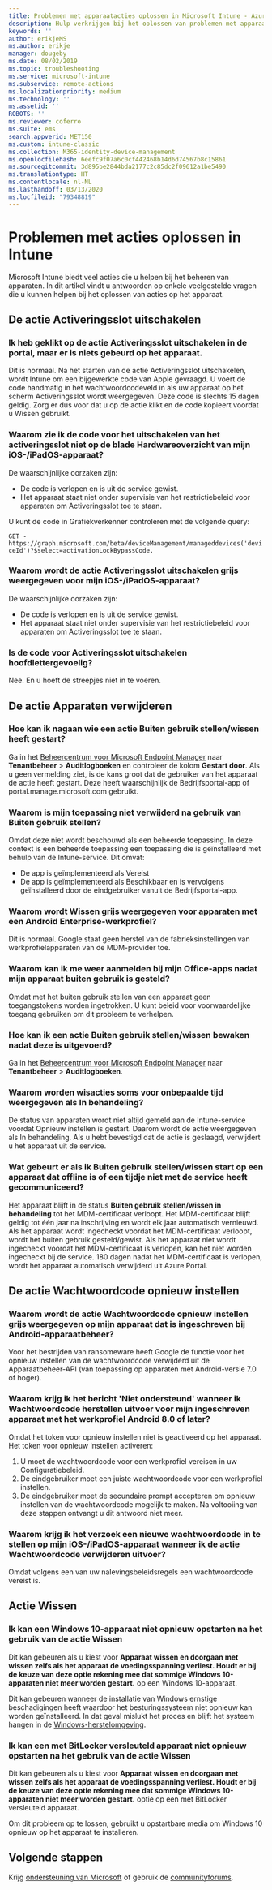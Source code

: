 ```yaml
---
title: Problemen met apparaatacties oplossen in Microsoft Intune - Azure | Microsoft Docs
description: Hulp verkrijgen bij het oplossen van problemen met apparaatacties.
keywords: ''
author: erikjeMS
ms.author: erikje
manager: dougeby
ms.date: 08/02/2019
ms.topic: troubleshooting
ms.service: microsoft-intune
ms.subservice: remote-actions
ms.localizationpriority: medium
ms.technology: ''
ms.assetid: ''
ROBOTS: ''
ms.reviewer: coferro
ms.suite: ems
search.appverid: MET150
ms.custom: intune-classic
ms.collection: M365-identity-device-management
ms.openlocfilehash: 6eefc9f07a6c0cf442468b14d6d74567b8c15861
ms.sourcegitcommit: 3d895be2844bda2177c2c85dc2f09612a1be5490
ms.translationtype: HT
ms.contentlocale: nl-NL
ms.lasthandoff: 03/13/2020
ms.locfileid: "79348819"
---
```

# <a name="troubleshoot-device-actions-in-intune"></a>Problemen met acties oplossen in Intune

Microsoft Intune biedt veel acties die u helpen bij het beheren van apparaten. In dit artikel vindt u antwoorden op enkele veelgestelde vragen die u kunnen helpen bij het oplossen van acties op het apparaat.

## <a name="disable-activation-lock-action"></a>De actie Activeringsslot uitschakelen

### <a name="i-clicked-the-disable-activation-lock-action-in-the-portal-but-nothing-happened-on-the-device"></a>Ik heb geklikt op de actie Activeringsslot uitschakelen in de portal, maar er is niets gebeurd op het apparaat.
Dit is normaal. Na het starten van de actie Activeringsslot uitschakelen, wordt Intune om een bijgewerkte code van Apple gevraagd. U voert de code handmatig in het wachtwoordcodeveld in als uw apparaat op het scherm Activeringsslot wordt weergegeven. Deze code is slechts 15 dagen geldig. Zorg er dus voor dat u op de actie klikt en de code kopieert voordat u Wissen gebruikt.

### <a name="why-dont-i-see-the-disable-activation-lock-code-in-the-hardware-overview-blade-of-my-iosipados-device"></a>Waarom zie ik de code voor het uitschakelen van het activeringsslot niet op de blade Hardwareoverzicht van mijn iOS-/iPadOS-apparaat?
De waarschijnlijke oorzaken zijn:
- De code is verlopen en is uit de service gewist.
- Het apparaat staat niet onder supervisie van het restrictiebeleid voor apparaten om Activeringsslot toe te staan.

U kunt de code in Grafiekverkenner controleren met de volgende query:

```GET - https://graph.microsoft.com/beta/deviceManagement/manageddevices('deviceId')?$select=activationLockBypassCode.```

### <a name="why-is-the-disable-activation-lock-action-greyed-out-for-my-iosipados-device"></a>Waarom wordt de actie Activeringsslot uitschakelen grijs weergegeven voor mijn iOS-/iPadOS-apparaat?
De waarschijnlijke oorzaken zijn: 
- De code is verlopen en is uit de service gewist.
- Het apparaat staat niet onder supervisie van het restrictiebeleid voor apparaten om Activeringsslot toe te staan.

### <a name="is-the-disable-activation-lock-code-case-sensitive"></a>Is de code voor Activeringsslot uitschakelen hoofdlettergevoelig?
Nee. En u hoeft de streepjes niet in te voeren.

## <a name="remove-devices-action"></a>De actie Apparaten verwijderen

### <a name="how-do-i-tell-who-started-a-retirewipe"></a>Hoe kan ik nagaan wie een actie Buiten gebruik stellen/wissen heeft gestart?
Ga in het [Beheercentrum voor Microsoft Endpoint Manager](https://go.microsoft.com/fwlink/?linkid=2109431) naar **Tenantbeheer** > **Auditlogboeken** en controleer de kolom **Gestart door**.
Als u geen vermelding ziet, is de kans groot dat de gebruiker van het apparaat de actie heeft gestart. Deze heeft waarschijnlijk de Bedrijfsportal-app of portal.manage.microsoft.com gebruikt.

### <a name="why-wasnt-my-application-uninstalled-after-using-retire"></a>Waarom is mijn toepassing niet verwijderd na gebruik van Buiten gebruik stellen?
Omdat deze niet wordt beschouwd als een beheerde toepassing. In deze context is een beheerde toepassing een toepassing die is geïnstalleerd met behulp van de Intune-service. Dit omvat:
- De app is geïmplementeerd als Vereist
- De app is geïmplementeerd als Beschikbaar en is vervolgens geïnstalleerd door de eindgebruiker vanuit de Bedrijfsportal-app.

### <a name="why-is-wipe-grayed-out-for-android-enterprise-work-profile-devices"></a>Waarom wordt Wissen grijs weergegeven voor apparaten met een Android Enterprise-werkprofiel?
Dit is normaal. Google staat geen herstel van de fabrieksinstellingen van werkprofielapparaten van de MDM-provider toe.

### <a name="why-can-i-sign-back-into-my-office-apps-after-my-device-was-retired"></a>Waarom kan ik me weer aanmelden bij mijn Office-apps nadat mijn apparaat buiten gebruik is gesteld?
Omdat met het buiten gebruik stellen van een apparaat geen toegangstokens worden ingetrokken. U kunt beleid voor voorwaardelijke toegang gebruiken om dit probleem te verhelpen.

### <a name="how-can-i-monitor-a-retirewipe-action-after-it-was-issued"></a>Hoe kan ik een actie Buiten gebruik stellen/wissen bewaken nadat deze is uitgevoerd?
Ga in het [Beheercentrum voor Microsoft Endpoint Manager](https://go.microsoft.com/fwlink/?linkid=2109431) naar **Tenantbeheer** > **Auditlogboeken**.

### <a name="why-do-wipes-sometimes-show-as-pending-indefinitely"></a>Waarom worden wisacties soms voor onbepaalde tijd weergegeven als In behandeling?
De status van apparaten wordt niet altijd gemeld aan de Intune-service voordat Opnieuw instellen is gestart. Daarom wordt de actie weergegeven als In behandeling. Als u hebt bevestigd dat de actie is geslaagd, verwijdert u het apparaat uit de service.

### <a name="what-happens-if-i-start-a-retirewipe-on-an-offline-device-or-a-device-that-hasnt-communicated-with-the-service-in-a-while"></a>Wat gebeurt er als ik Buiten gebruik stellen/wissen start op een apparaat dat offline is of een tijdje niet met de service heeft gecommuniceerd?
Het apparaat blijft in de status **Buiten gebruik stellen/wissen in behandeling** tot het MDM-certificaat verloopt. Het MDM-certificaat blijft geldig tot één jaar na inschrijving en wordt elk jaar automatisch vernieuwd. Als het apparaat wordt ingecheckt voordat het MDM-certificaat verloopt, wordt het buiten gebruik gesteld/gewist. Als het apparaat niet wordt ingecheckt voordat het MDM-certificaat is verlopen, kan het niet worden ingecheckt bij de service. 180 dagen nadat het MDM-certificaat is verlopen, wordt het apparaat automatisch verwijderd uit Azure Portal.


## <a name="reset-passcode-action"></a>De actie Wachtwoordcode opnieuw instellen

### <a name="why-is-the-reset-passcode-action-greyed-out-on-my-android-device-admin-enrolled-device"></a>Waarom wordt de actie Wachtwoordcode opnieuw instellen grijs weergegeven op mijn apparaat dat is ingeschreven bij Android-apparaatbeheer?
Voor het bestrijden van ransomeware heeft Google de functie voor het opnieuw instellen van de wachtwoordcode verwijderd uit de Apparaatbeheer-API (van toepassing op apparaten met Android-versie 7.0 of hoger).

### <a name="why-do-i-get-a-not-supported-message-when-i-issue-a-passcode-reset-to-my-android-80-or-later-work-profile-enrolled-device"></a>Waarom krijg ik het bericht 'Niet ondersteund' wanneer ik Wachtwoordcode herstellen uitvoer voor mijn ingeschreven apparaat met het werkprofiel Android 8.0 of later?
Omdat het token voor opnieuw instellen niet is geactiveerd op het apparaat. Het token voor opnieuw instellen activeren:
1. U moet de wachtwoordcode voor een werkprofiel vereisen in uw Configuratiebeleid.
2. De eindgebruiker moet een juiste wachtwoordcode voor een werkprofiel instellen.
3. De eindgebruiker moet de secundaire prompt accepteren om opnieuw instellen van de wachtwoordcode mogelijk te maken.
Na voltooiing van deze stappen ontvangt u dit antwoord niet meer.

### <a name="why-am-i-prompted-to-set-a-new-passcode-on-my-iosipados-device-when-i-issue-the-remove-passcode-action"></a>Waarom krijg ik het verzoek een nieuwe wachtwoordcode in te stellen op mijn iOS-/iPadOS-apparaat wanneer ik de actie Wachtwoordcode verwijderen uitvoer?
Omdat volgens een van uw nalevingsbeleidsregels een wachtwoordcode vereist is.


## <a name="wipe-action"></a>Actie Wissen

### <a name="i-cant-restart-a-windows-10-device-after-using-the-wipe-action"></a>Ik kan een Windows 10-apparaat niet opnieuw opstarten na het gebruik van de actie Wissen
Dit kan gebeuren als u kiest voor **Apparaat wissen en doorgaan met wissen zelfs als het apparaat de voedingsspanning verliest. Houdt er bij de keuze van deze optie rekening mee dat sommige Windows 10-apparaten niet meer worden gestart.** op een Windows 10-apparaat.

Dit kan gebeuren wanneer de installatie van Windows ernstige beschadigingen heeft waardoor het besturingssysteem niet opnieuw kan worden geïnstalleerd. In dat geval mislukt het proces en blijft het systeem hangen in de [Windows-herstelomgeving]( https://docs.microsoft.com/windows-hardware/manufacture/desktop/windows-recovery-environment--windows-re--technical-reference).

### <a name="i-cant-restart-a-bitlocker-encrypted-device-after-using-the-wipe-action"></a>Ik kan een met BitLocker versleuteld apparaat niet opnieuw opstarten na het gebruik van de actie Wissen
Dit kan gebeuren als u kiest voor **Apparaat wissen en doorgaan met wissen zelfs als het apparaat de voedingsspanning verliest. Houdt er bij de keuze van deze optie rekening mee dat sommige Windows 10-apparaten niet meer worden gestart.** optie op een met BitLocker versleuteld apparaat.

Om dit probleem op te lossen, gebruikt u opstartbare media om Windows 10 opnieuw op het apparaat te installeren.


## <a name="next-steps"></a>Volgende stappen

Krijg [ondersteuning van Microsoft](../fundamentals/get-support.md) of gebruik de [communityforums](https://social.technet.microsoft.com/Forums/en-US/home?category=microsoftintune).
